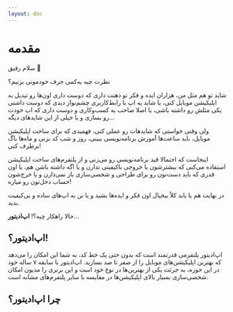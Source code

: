 ```yaml
---
layout: doc
---
```


# مقدمه

سلام رفیق 👋

نظرت چیه یه‌کمی حرف خودمونی بزنیم؟

شاید تو هم مثل من، هزاران ایده و فکر تو ذهنت داری که دوست داری اون‌ها رو تبدیل به اپلیکیشن موبایل کنی، یا شاید یه اپ با رابط‌کاربری چشم‌نواز دیدی که دوست داشتی یکی مثلش رو داشته باشی، یا اصلا صاحب یه کسب‌وکاری و دوست داری که اپ خودت رو بسازی و یا خیلی از این شایدهای دیگه...

ولی وقتی خواستی که شایدهات رو عملی کنی، فهمیدی که برای ساخت اپلیکیشن موبایل، باید ساعت‌ها آموزش برنامه‌نویسی ببینی، روز و شب کد بزنی و ماه‌ها باگ برطرف کنی!

اینجاست که احتمالا قید برنامه‌نویسی رو می‌زنی و از پلتفرم‌های ساخت اپلیکیشن استفاده می‌کنی که بیشترشون یا خروجی باکیفیتی ندارن و یا اگه داشته باشن هم، یا اون قدری که باید دست‌تون رو برای طراحی و شخصی‌سازی باز نمی‌ذارن و یا خرج‌شون حساب دخل‌تون رو میاره!

در نهایت هم یا باید کلاً بیخیال اون فکر و ایده‌ها بشید و یا تن به اپ‌های ساده و بی‌کیفیت بدید.

حالا راهکار چیه؟! **اپ‌ادیتور**...

اپ‌ادیتور؟!
----
اپ‌ادیتور پلتفرمی قدرتمند است که بدون حتی یک خط کد، به شما این امکان را می‌دهد که بهترین اپلیکیشن‌های موبایل را از صفر تا صد بسازید.
اپ‌ادیتور با سابقه ۷ ساله خود در این حوزه، به جرئت یکی از بهترین‌ها در نوع خود است و این برتری را مدیون امکان شخصی‌سازی بسیار بالای اپلیکیشن‌ها در مقایسه با سایر پلتفرم‌های مشابه است.

چرا اپ‌ادیتور؟
----
